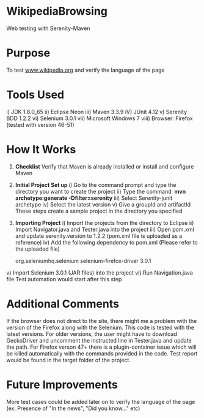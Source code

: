 # WikipediaBrowsing
Web testing with Serenity-Maven
# Purpose
To test www.wikipedia.org and verify the language of the page
# Tools Used
i) JDK 1.8.0_65
ii) Eclipse Neon
iii) Maven 3.3.9
iV) JUnit 4.12
v) Serenity BDD 1.2.2
vi) Selenium 3.0.1
vii) Microsoft Windows 7
viii) Browser: Firefox (tested with version 46-51)
# How It Works
1. **Checklist**
Verify that Maven is already installed or install and configure Maven
2. **Initial Project Set up**
i) Go to the command prompt and type the directory you want to create the project
ii) Type the command: **mvn archetype:generate -Dfilter=serenity** 
iii) Select Serenity-junit archetype
iv) Select the latest version
v) Give a groupId and artifactId
These steps create a sample project in the directory you specified
3. **Importing Project**
i) Import the projects from the directory to Eclipse
ii) Import Navigator.java and Tester.java into the project
iii) Open pom.xml and update serenity.version to 1.2.2 (pom.xml file is uploaded as a reference)
iv) Add the following dependency to pom.xml (Please refer to the uploaded file)

     <dependency>
        <groupId>org.seleniumhq.selenium</groupId>
        <artifactId>selenium-firefox-driver</artifactId>
        <version>3.0.1</version>
    </dependency>  
  
v) Import Selenium 3.0.1 (JAR files) into the project 
vi) Run Navigation.java file
Test automation would start after this step
# Additional Comments
If the browser does not direct to the site, there might me a problem with the version of the Firefox along with the Selenium. This code is tested with the latest versions. For older versions, the user might have to download GeckoDriver and uncomment the instructed line in Tester.java and update the path. For Firefox verson 47+ there is a plugin-container issue which will be killed automatically with the commands provided in the code. Test report would be found in the target folder of the project.
# Future Improvements
More test cases could be added later on to verify the language of the page (ex: Presence of "In the news", "Did you know..." etc)
